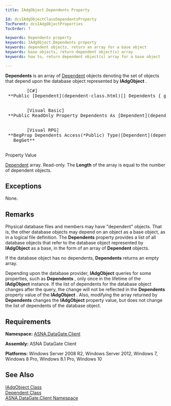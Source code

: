 ```yaml
---
title: IAdgObject.Dependents Property

Id: dcsIAdgObjectClassDependentsProperty
TocParent: dcsIAdgObjectProperties
TocOrder: 7

keywords: Dependents property
keywords: IAdgObject.Dependents property
keywords: dependent objects, return an array for a base object
keywords: base objects, return dependent object(s) array
keywords: how to, return dependent object(s) array for a base object

---
```


**Dependents** is an array of [Dependent](dependent-class.html) objects denoting the set of objects that depend upon the database object represented by **IAdgObject** .
<pre>        <span class="lang">[C#]</span>
 **Public [Dependent](dependent-class.html)[] Dependents { get; }** 
      </pre>
<pre>        <span class="lang">[Visual Basic] </span>
 **Public ReadOnly Property Dependents As [Dependent](dependent-class.html)** 
      </pre>
<pre class="prettyprint">
        <span class="lang">[Visual RPG]</span>
 **BegProp Dependents Access(*Public) Type([Dependent](dependent-class.html))
   BegGet** 
      </pre>

Property Value <p> [Dependent](dependent-class.html) array. Read-only. The **Length** of the array is equal to the number of dependent objects. 
## Exceptions

None.
## Remarks

Physical database files and members may have "dependent" objects. That is, the other database objects may depend on an object as a base object, as in a logical file definition. The **Dependents** property provides a list of all database objects that refer to the database object represented by **IAdgObject** as a base, in the form of an array of **Dependent** objects.

If the database object has no dependents, **Dependents** returns an empty array.

Depending upon the database provider, **IAdgObject** queries for some properties, such as **Dependents** , only once in the lifetime of the **IAdgObject** instance. If the list of dependents for the database object changes after the query, the change will not be reflected in the **Dependents** property value of the **IAdgObject** . Also, modifying the array returned by **Dependents** changes the **IAdgObject** property value, but does not change the list of dependents of the database object.
## Requirements

**Namespace:** [ASNA.DataGate.Client](datagate-client-namespace.html) 

**Assembly:** ASNA DataGate Client

**Platforms:** Windows Server 2008 R2, Windows Server 2012, Windows 7, Windows 8 Pro, Windows 8.1 Pro, Windows 10
## See Also


[IAdgObject Class](iadg-object-class.html)
      <br />
      [Dependent 
					Class](dependent-class.html)
      <br />
      [ASNA.DataGate.Client 
					Namespace](datagate-client-namespace.html)

